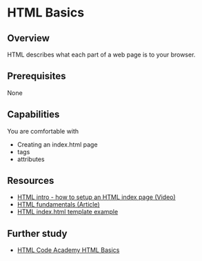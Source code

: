 # HTML Basics

## Overview
HTML describes what each part of a web page is to your browser.

## Prerequisites
None

## Capabilities
You are comfortable with

- Creating an index.html page
- tags
- attributes

## Resources
- [HTML intro - how to setup an HTML index page (Video)](/resources/html-intro-index-page-tags-VIDEO)
- [HTML fundamentals (Article)](/resources/html-fundamentals-TUTORIAL)
- [HTML index.html template example](/resources/html-template-EXAMPLE)

## Further study
- [HTML Code Academy HTML Basics](https://www.codecademy.com/learn/web)
